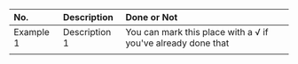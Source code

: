 |No.|Description|Done or Not|
|:-|:-|:-|
|Example 1| Description 1| You can mark this place with a √ if you've already done that |
||||
